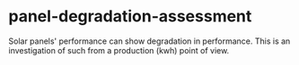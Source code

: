 # panel-degradation-assessment
Solar panels' performance can show degradation in performance. This is an investigation of such from a production (kwh) point of view.

